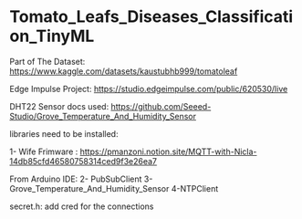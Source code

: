 # Tomato_Leafs_Diseases_Classification_TinyML

Part of The Dataset:
https://www.kaggle.com/datasets/kaustubhb999/tomatoleaf

Edge Impulse Project:
https://studio.edgeimpulse.com/public/620530/live

DHT22 Sensor docs used:
https://github.com/Seeed-Studio/Grove_Temperature_And_Humidity_Sensor

libraries need to be installed:

1- Wife Frimware :
https://pmanzoni.notion.site/MQTT-with-Nicla-14db85cfd46580758314ced9f3e26ea7

From Arduino IDE:
2- PubSubClient
3-Grove_Temperature_And_Humidity_Sensor
4-NTPClient

secret.h:
add cred for the connections
